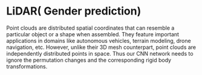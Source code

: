 # LiDAR( Gender prediction)
Point clouds are distributed spatial coordinates that can resemble a particular object or a shape when assembled. They feature important applications in domains like autonomous vehicles, terrain modeling, drone navigation, etc. However, unlike their 3D mesh counterpart, point clouds are independently distributed points in space. Thus our CNN network needs to ignore the permutation changes and the corresponding rigid body transformations.
